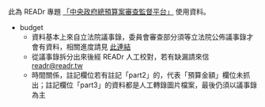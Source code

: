 此為 READr 專題 [「中央政府總預算案審查監督平台」]("https://readr.tw/project/3/2025budget/") 使用資料。
* budget
  * 資料基本上來自立法院議事錄，委員會審查部分須等立法院公佈議事錄才會有資料，相關進度請見 [此連結]("https://docs.google.com/spreadsheets/d/1LTHdDPmihKQlUggj0PzITA44QGlQGgIUSR8D59hWZPI/")
  * 從議事錄拆分出來後經 READr 人工校對，若有缺漏請來信 readr@readr.tw
  * 時間關係，註記欄位若有註記「part2」的，代表「預算金額」欄位未抓出；註記欄位「part3」的資料都是人工轉錄圖片檔案，最後仍須以議事錄為主
